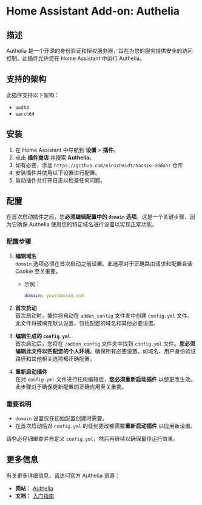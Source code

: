 # Home Assistant Add-on: Authelia

## 描述

Authelia 是一个开源的身份验证和授权服务器，旨在为您的服务提供安全的访问控制。此插件允许您在 Home Assistant 中运行 Authelia。

## 支持的架构

此插件支持以下架构：

- `amd64`
- `aarch64`

## 安装

1. 在 Home Assistant 中导航到 **设置** > **插件**。
2. 点击 **插件商店** 并搜索 **Authelia**。
3. 如有必要，添加 `https://github.com/einschmidt/hassio-addons` 仓库
4. 安装插件并使用以下设置进行配置。
5. 启动插件并打开日志以检查任何问题。

## 配置

在首次启动插件之前，您**必须编辑配置中的 `domain` 选项**。这是一个关键步骤，因为它确保 Authelia 使用您的特定域名进行设置以实现正常功能。

### 配置步骤

1. **编辑域名**  
   `domain` 选项必须在首次启动之前设置。此选项对于正确路由请求和配置会话 Cookie 至关重要。

   - 示例：
     ```yaml
     domain: yourdomain.com
     ```

2. **首次启动**  
   首次启动时，插件将自动在 `addon_config` 文件夹中创建 `config.yml` 文件。此文件将被填充默认设置，包括配置的域名和其他必要设置。

3. **编辑生成的 `config.yml`**  
   首次启动后，您将在 `/addon_config` 文件夹中找到 `config.yml` 文件。**您必须编辑此文件以匹配您的个人环境**。确保所有必要设置，如域名、用户身份验证路径和其他相关选项都正确配置。

4. **重新启动插件**  
   在对 `config.yml` 文件进行任何编辑后，**您必须重新启动插件** 以使更改生效。此步骤对于确保更新配置的正确应用至关重要。

### 重要说明

- `domain` 设置仅在初始配置创建时需要。
- 在首次启动后对 `config.yml` 的任何更改都需要**重新启动插件** 以应用新设置。

请务必仔细审查并自定义 `config.yml`，然后再继续以确保最佳运行效果。

## 更多信息

有关更多详细信息，请访问官方 Authelia 资源：

- **网站：** [Authelia](https://www.authelia.com//)
- **文档：** [入门指南](https://www.authelia.com/integration/prologue/get-started/)
